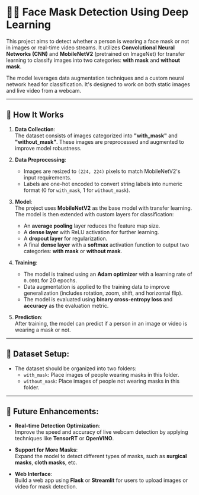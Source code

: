 # 🧑‍⚖️ Face Mask Detection Using Deep Learning

This project aims to detect whether a person is wearing a face mask or not in images or real-time video streams. It utilizes **Convolutional Neural Networks (CNN)** and **MobileNetV2** (pretrained on ImageNet) for transfer learning to classify images into two categories: **with mask** and **without mask**.

The model leverages data augmentation techniques and a custom neural network head for classification. It's designed to work on both static images and live video from a webcam.

---

## 🚀 How It Works

1. **Data Collection**:  
   The dataset consists of images categorized into **"with_mask"** and **"without_mask"**. These images are preprocessed and augmented to improve model robustness.
   
2. **Data Preprocessing**:  
   - Images are resized to `(224, 224)` pixels to match MobileNetV2's input requirements.
   - Labels are one-hot encoded to convert string labels into numeric format (0 for `with_mask`, 1 for `without_mask`).

3. **Model**:  
   The project uses **MobileNetV2** as the base model with transfer learning. The model is then extended with custom layers for classification:
   - An **average pooling** layer reduces the feature map size.
   - A **dense layer** with ReLU activation for further learning.
   - A **dropout layer** for regularization.
   - A final **dense layer** with a **softmax** activation function to output two categories: **with mask** or **without mask**.

4. **Training**:  
   - The model is trained using an **Adam optimizer** with a learning rate of `0.0001` for 20 epochs.
   - Data augmentation is applied to the training data to improve generalization (includes rotation, zoom, shift, and horizontal flip).
   - The model is evaluated using **binary cross-entropy loss** and **accuracy** as the evaluation metric.

5. **Prediction**:  
   After training, the model can predict if a person in an image or video is wearing a mask or not.

---

## 📂 Dataset Setup:

- The dataset should be organized into two folders:
  - `with_mask`: Place images of people wearing masks in this folder.
  - `without_mask`: Place images of people not wearing masks in this folder.
---

## 🔮 Future Enhancements:

- **Real-time Detection Optimization**:  
  Improve the speed and accuracy of live webcam detection by applying techniques like **TensorRT** or **OpenVINO**.

- **Support for More Masks**:  
  Expand the model to detect different types of masks, such as **surgical masks**, **cloth masks**, etc.

- **Web Interface**:  
  Build a web app using **Flask** or **Streamlit** for users to upload images or video for mask detection.
